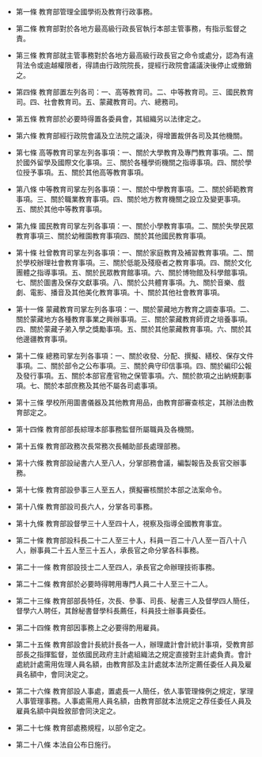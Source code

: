 * 第一條 教育部管理全國學術及教育行政事務。

* 第二條 教育部對於各地方最高級行政長官執行本部主管事務，有指示監督之責。

* 第三條 教育部就主管事務對於各地方最高級行政長官之命令或處分，認為有違背法令或逾越權限者，得請由行政院院長，提經行政院會議議決後停止或撤銷之。

* 第四條 教育部置左列各司：一、高等教育司。二、中等教育司。三、國民教育司。四、社會教育司。五、蒙藏教育司。六、總務司。

* 第五條 教育部於必要時得置各委員會，其組織另以法律定之。

* 第六條 教育部經行政院會議及立法院之議決，得增置裁併各司及其他機關。

* 第七條 高等教育司掌左列各事項：一、關於大學教育及專門教育事項。二、關於國外留學及國際文化事項。三、關於各種學術機關之指導事項。四、關於學位授予事項。五、關於其他高等教育事項。

* 第八條 中等教育司掌左列各事項：一、關於中學教育事項。二、關於師範教育事項。三、關於職業教育事項。四、關於地方教育機關之設立及變更事項。五、關於其他中等教育事項。

* 第九條 國民教育司掌左列各事項：一、關於小學教育事項。二、關於失學民眾教育事項三、關於幼稚園教育事項四、關於其他國民教育事項。

* 第十條 社曾教育司掌左列各事項：一、關於家庭教育及補習教育事項。二、關於學校辦理社會教育事項。三、關於低能及殘廢者之教育事項。四、關於文化團體之指導事項。五、關於民眾教育館事項。六、關於博物館及科學館事項。七、關於圖書及保存文獻事項。八、關於公共體育事項。九、關於音樂、戲劇、電影、播音及其他美化教育事項。十、關於其他社會教育事項。

* 第十一條 蒙藏教育司掌左列各事項：一、關於蒙藏地方教育之調查事項。二、關於蒙藏地方各種教育事業之興辦事項。三、關於蒙藏教育師資之培養事項。四、關於蒙藏子弟入學之獎勵事項。五、關於其他蒙藏教育事項。六、關於其他邊疆教育事項。

* 第十二條 總務司掌左列各事項：一、關於收發、分配、撰擬、繕校、保存文件事項。二、關於部令之公布事項。三、關於典守印信事項。四、關於編印公報及發行事項。五、關於本部官產官物之保管事項。六、關於款項之出納規劃事項。七、關於本部庶務及其他不屬各司處事項。

* 第十三條 學校所用圖書儀器及其他教育用品，由教育部審查核定，其辦法由教育部定之。

* 第十四條 教育部部長綜理本部事務監督所屬職員及各機關。

* 第十五條 教育部政務次長常務次長輔助部長處理部務。

* 第十六條 教育部設祕書六人至八人，分掌部務會議，編製報告及長官交辦事務。

* 第十七條 教育部設參事三人至五人，撰擬審核關於本部之法案命令。

* 第十八條 教育部設司長六人，分掌各司事務。

* 第十九條 教育部設督學三十人至四十人，視察及指導全國教育事宜。

* 第二十條 教育部設科長二十二人至三十人，科員一百二十八人至一百八十八人，辦事員二十五人至三十五人，承長官之命分掌各科事務。

* 第二十一條 教育部設技士二人至四人，承長官之命辦理技術事務。

* 第二十二條 教育部於必要時得聘用專門人員二十人至三十二人。

* 第二十三條 教育部部長特任，次長、參事、司長、秘書三人及督學四人簡任，督學六人聘任，其餘秘書督學科長薦任，科員技士辦事員委任。

* 第二十四條 教育部因事務上之必要得酌用雇員。

* 第二十五條 教育部設會計長統計長各一人，辦理歲計會計統計事項，受教育部部長之指揮監督，並依國民政府主計處組織法之規定直接對主計處負責。會計處統計處需用佐理人員名額，由教育部及主計處就本法所定薦任委任人員及雇員名額中，會同決定之。

* 第二十六條 教育部設人事處，置處長一人簡任，依人事管理條例之規定，掌理人事管理事務。人事處需用人員名額，由教育部就本法規定之荐任委任人員及雇員名額中與銓敘部會同決定之。

* 第二十七條 教育部處務規程，以部令定之。

* 第二十八條 本法自公布日施行。

